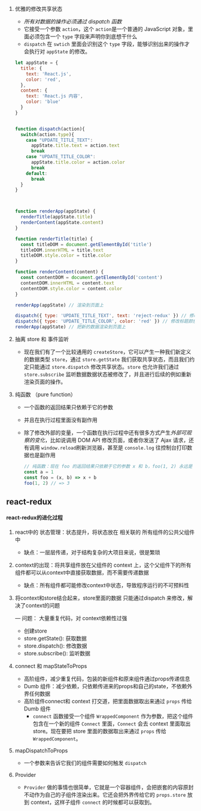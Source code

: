 1. 优雅的修改共享状态

   - *所有对数据的操作必须通过 dispatch 函数*
   - 它接受一个参数 `action`，这个 `action`是一个普通的 JavaScript 对象，里面必须包含一个 `type` 字段来声明你到底想干什么
   - `dispatch` 在 `swtich` 里面会识别这个 `type` 字段，能够识别出来的操作才会执行对 `appState` 的修改。

   ```js
   let appState = {
     title: {
       text: 'React.js',
       color: 'red',
     },
     content: {
       text: 'React.js 内容',
       color: 'blue'
     }
   }
   
   
   function dispatch(action){
     switch(action.type){
       case "UPDATE_TITLE_TEXT":
         appState.title.text = action.text
         break
       case "UPDATE_TITLE_COLOR":
         appState.title.color = action.color
         break
       default:
         break
     }
   }
   
   
   
   function renderApp(appState) {
     renderTitle(appState.title)
     renderContent(appState.content)
   }
   
   function renderTitle(title) {
     const titleDOM = document.getElementById('title')
     titleDOM.innerHTML = title.text
     titleDOM.style.color = title.color
   }
   
   function renderContent(content) {
     const contentDOM = document.getElementById('content')
     contentDOM.innerHTML = content.text
     contentDOM.style.color = content.color
   }
   
   renderApp(appState) // 渲染到页面上
   
   dispatch({ type: 'UPDATE_TITLE_TEXT', text: 'reject-redux' }) // 修改标题文本
   dispatch({ type: 'UPDATE_TITLE_COLOR', color: 'red' }) // 修改标题颜色
   renderApp(appState) // 把新的数据渲染到页面上
   ```

2. 抽离 store 和 事件监听

   - 现在我们有了一个比较通用的 `createStore`，它可以产生一种我们新定义的数据类型 `store`，通过 `store.getState` 我们获取共享状态，而且我们约定只能通过 `store.dispatch` 修改共享状态。`store` 也允许我们通过 `store.subscribe` 监听数据数据状态被修改了，并且进行后续的例如重新渲染页面的操作。

3. 纯函数 （pure function）

   - 一个函数的返回结果只依赖于它的参数

   - 并且在执行过程里面没有副作用

   - 除了修改外部的变量，一个函数在执行过程中还有很多方式产生*外部可观察的变化*，比如说调用 DOM API 修改页面，或者你发送了 Ajax 请求，还有调用 `window.reload`刷新浏览器，甚至是 `console.log` 往控制台打印数据也是副作用

     ```js
     // 纯函数：现在 foo 的返回结果只依赖于它的参数 x 和 b，foo(1, 2) 永远是 3。今天是 3，明天也是 3，在服务器跑是 3，在客户端跑也 3，不管你外部发生了什么变化，foo(1, 2) 永远是 3。只要 foo 代码不改变，你传入的参数是确定的，那么 foo(1, 2) 的值永远是可预料的。
     const a = 1
     const foo = (x, b) => x + b
     foo(1, 2) // => 3
     ```



## react-redux

#### react-redux的进化过程

1. react中的 状态管理：状态提升，将状态放在 相关联的 所有组件的公共父组件中
   - 缺点：一层层传递，对于结构复杂的大项目来说，很是繁琐

2. context的出现：将共享组件放在父组件的 context 上，这个父组件下的所有组件都可以从context中直接获取数据，而不需要传递数据

   - 缺点：所有组件都可能修改context中状态，导致程序运行的不可预料性

3. 将context和store结合起来，store里面的数据 只能通过dispatch 来修改，解决了context的问题

   — 问题： 大量重复代码，对 context依赖性过强

   - 创建store
   - store.getState(): 获取数据
   - store.dispatch(): 修改数据
   - store.subscribe(): 监听数据

4. connect 和 mapStateToProps

   - 高阶组件，减少重复代码，包装的新组件和原来组件通过props传递信息
   - Dumb 组件：减少依赖，只依赖传进来的props和自己的state，不依赖外界任何数据
   - 高阶组件connect和 context 打交道，把里面数据取出来通过 `props` 传给 Dumb 组件
     - `connect` 函数接受一个组件 `WrappedComponent` 作为参数，把这个组件包含在一个新的组件 `Connect` 里面，`Connect` 会去 context 里面取出 store。现在要把 store 里面的数据取出来通过 `props` 传给 `WrappedComponent`。

5. mapDispatchToProps

   - 一个参数来告诉它我们的组件需要如何触发 `dispatch`

6. Provider

   - `Provider` 做的事情也很简单，它就是一个容器组件，会把嵌套的内容原封不动作为自己的子组件渲染出来。它还会把外界传给它的 `props.store` 放到 context，这样子组件 `connect` 的时候都可以获取到。



